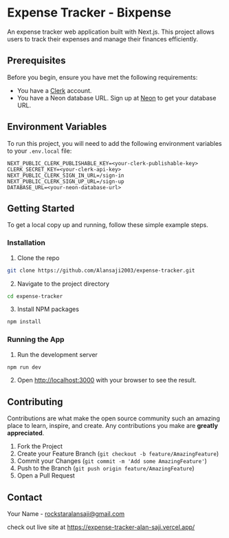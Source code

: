 # Expense Tracker - Bixpense

An expense tracker web application built with Next.js. This project allows users to track their expenses and manage their finances efficiently.

## Prerequisites

Before you begin, ensure you have met the following requirements:

- You have a [Clerk](https://clerk.dev) account.
- You have a Neon database URL. Sign up at [Neon](https://neon.tech) to get your database URL.

## Environment Variables

To run this project, you will need to add the following environment variables to your `.env.local` file:

```plaintext
NEXT_PUBLIC_CLERK_PUBLISHABLE_KEY=<your-clerk-publishable-key>
CLERK_SECRET_KEY=<your-clerk-api-key>
NEXT_PUBLIC_CLERK_SIGN_IN_URL=/sign-in
NEXT_PUBLIC_CLERK_SIGN_UP_URL=/sign-up
DATABASE_URL=<your-neon-database-url>
```

## Getting Started

To get a local copy up and running, follow these simple example steps.

### Installation

1. Clone the repo

```sh
git clone https://github.com/Alansaji2003/expense-tracker.git
```

2. Navigate to the project directory

```sh
cd expense-tracker
```

3. Install NPM packages

```sh
npm install
```

### Running the App

1. Run the development server

```sh
npm run dev
```

2. Open [http://localhost:3000](http://localhost:3000) with your browser to see the result.

## Contributing

Contributions are what make the open source community such an amazing place to learn, inspire, and create. Any contributions you make are **greatly appreciated**.

1. Fork the Project
2. Create your Feature Branch (`git checkout -b feature/AmazingFeature`)
3. Commit your Changes (`git commit -m 'Add some AmazingFeature'`)
4. Push to the Branch (`git push origin feature/AmazingFeature`)
5. Open a Pull Request



## Contact

Your Name - [rockstaralansaji@gmail.com](mailto:your-email@example.com)


check out live site at https://expense-tracker-alan-saji.vercel.app/